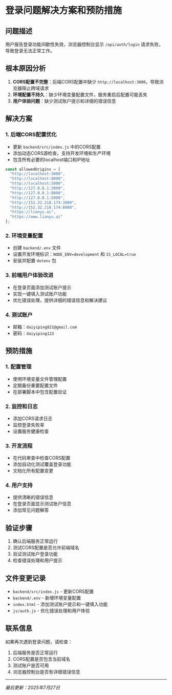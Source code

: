 # 登录问题解决方案和预防措施

## 问题描述
用户报告登录功能间歇性失效，浏览器控制台显示 `/api/auth/login` 请求失败，导致登录无法正常工作。

## 根本原因分析
1. **CORS配置不完整**：后端CORS配置中缺少 `http://localhost:3000`，导致浏览器阻止跨域请求
2. **环境配置不持久**：缺少环境变量配置文件，服务重启后配置可能丢失
3. **用户体验问题**：缺少测试账户提示和详细的错误信息

## 解决方案

### 1. 后端CORS配置优化
- 更新 `backend/src/index.js` 中的CORS配置
- 添加动态CORS源检查，支持开发环境和生产环境
- 包含所有必要的localhost端口和IP地址

```javascript
const allowedOrigins = [
  "http://localhost:3000",
  "http://localhost:8000", 
  "http://localhost:5000",
  "http://127.0.0.1:3000",
  "http://127.0.0.1:8000",
  "http://127.0.0.1:5000",
  "http://152.32.218.174:3000",
  "http://152.32.218.174:8000",
  "https://lianyu.ai",
  "https://www.lianyu.ai"
];
```

### 2. 环境变量配置
- 创建 `backend/.env` 文件
- 设置开发环境标识：`NODE_ENV=development` 和 `IS_LOCAL=true`
- 安装并配置 `dotenv` 包

### 3. 前端用户体验改进
- 在登录页面添加测试账户提示
- 实现一键填入测试账户功能
- 优化错误处理，提供详细的错误信息和解决建议

### 4. 测试账户
- 邮箱：`daiyiping821@gmail.com`
- 密码：`daiyiping123`

## 预防措施

### 1. 配置管理
- 使用环境变量文件管理配置
- 定期备份重要配置文件
- 在部署脚本中包含配置验证

### 2. 监控和日志
- 添加CORS请求日志
- 监控登录失败率
- 设置服务健康检查

### 3. 开发流程
- 在代码审查中检查CORS配置
- 添加自动化测试覆盖登录功能
- 文档化所有配置变更

### 4. 用户支持
- 提供清晰的错误信息
- 在登录页面显示测试账户信息
- 添加常见问题解答

## 验证步骤
1. 确认后端服务正常运行
2. 测试CORS配置是否允许前端域名
3. 验证测试账户登录功能
4. 检查错误处理和用户提示

## 文件变更记录
- `backend/src/index.js` - 更新CORS配置
- `backend/.env` - 新增环境变量配置
- `index.html` - 添加测试账户提示和一键填入功能
- `js/auth.js` - 优化错误处理和用户体验

## 联系信息
如果再次遇到登录问题，请检查：
1. 后端服务是否正常运行
2. CORS配置是否包含当前域名
3. 测试账户是否可用
4. 浏览器控制台是否有详细错误信息

---
*最后更新：2025年7月27日*
